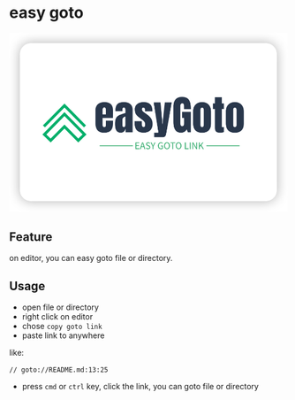 # easy goto

![easy goto](./easyGotoSlogn.png)

## Feature

on editor, you can easy goto file or directory.

## Usage

- open file or directory
- right click on editor
- chose `copy goto link`
- paste link to anywhere

like: 

```
// goto://README.md:13:25
```

- press `cmd` or `ctrl` key, click the link, you can goto file or directory